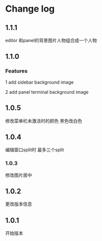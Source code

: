 # Change log

## 1.1.1

editor 和panel的背景图片人物组合成一个人物

## 1.1.0

### Features

1 add sidebar background image

2 add panel terminal background image

## 1.0.5

修改菜单栏未激活时的颜色 黑色改白色

## 1.0.4

编辑窗口split时
最多三个split

### 1.0.3

修改图片居中

## 1.0.2

更改版本信息

## 1.0.1

开始版本

